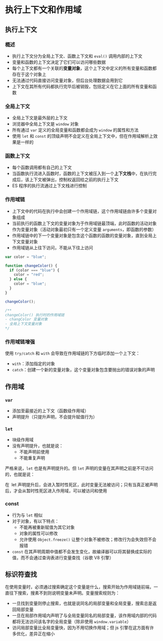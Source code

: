 # 执行上下文和作用域

## 执行上下文

### 概述

* 执行上下文分为全局上下文、函数上下文和 `eval()` 调用内部的上下文
* 变量和函数的上下文决定了它们可以访问哪些数据
* 每个上下文都有一个关联的**变量对象**，这个上下文中定义的所有变量和函数都存在于这个对象上
* 无法通过代码直接访问变量对象，但后台处理数据会用到它
* 上下文在其所有代码都执行完毕后被销毁，包括定义在它上面的所有变量和函数

### 全局上下文

* 全局上下文是最外层的上下文
* 浏览器中全局上下文是 `window` 对象
* 所有通过 `var` 定义的全局变量和函数都会成为 `window` 的属性和方法
* 使用 `let` 和 `const` 的顶级声明不会定义在全局上下文中，但在作用域解析上效果是一样的

### 函数上下文

* 每个函数调用都有自己的上下文
* 当函数执行流进入函数时，函数的上下文被压入到一个**上下文栈**中，在执行完成后，该上下文被弹出，控制权返回给之前的执行上下文
* ES 程序的执行流通过上下文栈进行控制

### 作用域链

* 上下文中的代码在执行中会创建一个作用域链，这个作用域链由许多个变量对象组成
* 当前执行的函数上下文的变量对象为于作用域链最顶端，此时函数的活动对象作为变量对象（活动对象最初只有一个定义变量 `arguments`，即函数的参数）
* 作用域链中的下一个变量对象是包含这个函数的函数的变量对象，直到全局上下文变量对象
* 作用域链从上往下访问，不能从下往上访问

```js
var color = "blue";

function changeColor() {
  if (color === "blue") {
    color = "red";
  } else {
    color = "blue";
  }
}

changeColor();

/**
changeColor() 执行时的作用域链
- changColor 变量对象
- 全局上下文变量对象
*/
```

### 作用域链增强

使用 `try/catch` 和 `with` 会导致在作用域链的下方临时添加一个上下文：

* `with`：添加指定的对象
* `catch`：创建一个新的变量对象，这个变量对象包含要抛出的错误对象的声明

## 作用域

### `var`

* 添加至最接近的上下文（函数级作用域）
* 声明提升（只提升声明，不会提升赋值行为）

### `let`

* 块级作用域
* 没有声明提升，也就是说：
  * 不能声明前使用
  * 不能重复声明

严格来说，`let` 也是有声明提升的。但 `let` 声明的变量在其声明之前是不可访问的，也就是说：

在` `let 声明提升后，会进入暂时性死区，此时变量无法被访问；只有当真正被声明后，才会从暂时性死区进入作用域，可以被访问和使用

### const

* 行为与 `let` 相似
* 对于对象，有以下特点：
  * 不能再被重新赋值为其它对象
  * 对象的属性可以修改
  * 允许使用 `Object.freeze()` 让整个对象不被修改；修改行为会失效但不会报错
* `const` 在其声明周期中值都不会发生变化，故编译器可以将其替换成实际的值，而不会通过查询表进行变量查找（谷歌 V8 引擎）

## 标识符查找

在使用变量时，必须通过搜索确定这个变量是什么，搜索开始为作用域链前端，一直往下搜索，搜素不到则说明变量未声明。变量搜索规则为：

* 一旦找到变量则停止搜索，也就是说同名的局部变量和全局变量，搜索总是返回局部变量
* 一旦在局部作用域内声明了与全局变量同名的局部变量，该作用域内部的代码都将无法访问该名字的全局变量（除非使用 `window.variable`）
* 访问局部变量比全局变量快，因为不用切换作用域；但 js 引擎在这方面有许多优化，差异正在缩小